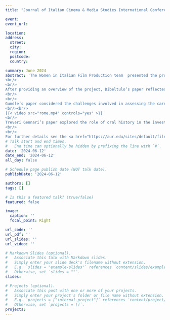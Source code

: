 ```yaml
---
title: "Journal of Italian Cinema & Media Studies International Conference" 

event: 
event_url: 

location: 
address:
  street: 
  city:
  region: 
  postcode: 
  country: 

summary: June 2024
abstract: 'The Women in Italian Film Production team  presented the project at the 2024 edition of the Journal of Italian Cinema & Media Studies International Conference with the panel  “Women in Italian film production: Industrial histories and gendered labour, 1945-1985”. The team presented three aspects of the research that highlight the challenges and complexities inherent in a project of this kind. The research, building on existing feminist film history, aims to investigate the place of women in Italian cinema by looking at a diverse range of professional roles.
<br/>
<br/>
After providing an overview of the project, Dibeltulo’s paper reflected on a number of methodological questions in relation to the process of doing feminist film history through the archive. In particular, it focused on the issues of collaborative work and unfinished films, while considering the opportunities offered by collaboration with cultural institutions in terms of shaping feminist archival practices. 
<br/>
<br/>
Gundle’s paper considered the challenges involved in assessing the career of screenwriter Suso Cecchi D’Amico, who threw away many of her papers and always considered herself an ‘artisan’ rather than an ‘artist’, both factors which have contributed to the very limited scholarly attention that has been paid to the most prolific and significant of postwar screenwriters. You can view Gundle’s presentation below.
<br/><br/>
{{< video src="rome.mp4" controls="yes" >}}
<br/>
Treveri Gennari’s paper explored the role of oral history in the investigation of women’s labour in the Italian film industry. It presented the case studies selected by the project and the methodological challenges of using oral history as a feminist research approach.
<br/>
<br/>
For further details see the <a href="https://aur.edu/sites/default/files/JICMS%202024%20Conference%20Abstracts.pdf">conference abstract.</a>'
# Talk start and end times.
#   End time can optionally be hidden by prefixing the line with `#`.
date: '2024-06-12'
date_end: '2024-06-12'
all_day: false

# Schedule page publish date (NOT talk date).
publishDate: '2024-06-12'

authors: []
tags: []

# Is this a featured talk? (true/false)
featured: false

image:
  caption: ''
  focal_point: Right

url_code: ''
url_pdf: ''
url_slides: ''
url_video: ''

# Markdown Slides (optional).
#   Associate this talk with Markdown slides.
#   Simply enter your slide deck's filename without extension.
#   E.g. `slides = "example-slides"` references `content/slides/example-slides.md`.
#   Otherwise, set `slides = ""`.
slides:

# Projects (optional).
#   Associate this post with one or more of your projects.
#   Simply enter your project's folder or file name without extension.
#   E.g. `projects = ["internal-project"]` references `content/project/deep-learning/index.md`.
#   Otherwise, set `projects = []`.
projects:
---
```

